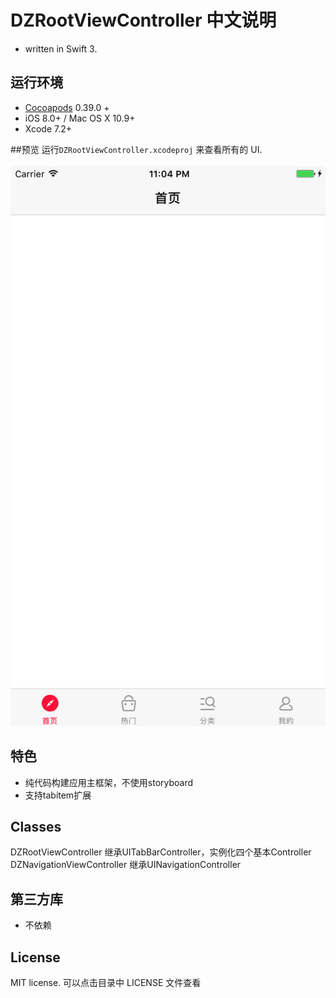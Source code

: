 # DZRootViewController 中文说明
- written in Swift 3.

## 运行环境
- [Cocoapods](https://github.com/CocoaPods/CocoaPods) 0.39.0 +
- iOS 8.0+ / Mac OS X 10.9+
- Xcode 7.2+

##预览
运行`DZRootViewController.xcodeproj` 来查看所有的 UI.<br><br>
![](preview.png)


## 特色
- 纯代码构建应用主框架，不使用storyboard
- 支持tabitem扩展




## Classes
DZRootViewController 继承UITabBarController，实例化四个基本Controller
DZNavigationViewController 继承UINavigationController 

## 第三方库
- 不依赖

## License

MIT license. 可以点击目录中 LICENSE 文件查看


